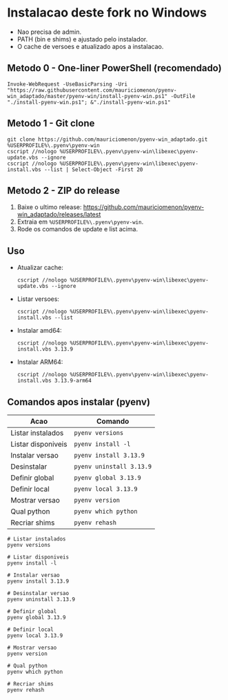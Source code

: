 # Instalacao deste fork no Windows

- Nao precisa de admin.
- PATH (bin e shims) e ajustado pelo instalador.
- O cache de versoes e atualizado apos a instalacao.

## Metodo 0 - One-liner PowerShell (recomendado)

```pwsh
Invoke-WebRequest -UseBasicParsing -Uri "https://raw.githubusercontent.com/mauriciomenon/pyenv-win_adaptado/master/pyenv-win/install-pyenv-win.ps1" -OutFile "./install-pyenv-win.ps1"; &"./install-pyenv-win.ps1"
```

## Metodo 1 - Git clone

```pwsh
git clone https://github.com/mauriciomenon/pyenv-win_adaptado.git %USERPROFILE%\.pyenv\pyenv-win
cscript //nologo %USERPROFILE%\.pyenv\pyenv-win\libexec\pyenv-update.vbs --ignore
cscript //nologo %USERPROFILE%\.pyenv\pyenv-win\libexec\pyenv-install.vbs --list | Select-Object -First 20
```

## Metodo 2 - ZIP do release

1. Baixe o ultimo release: https://github.com/mauriciomenon/pyenv-win_adaptado/releases/latest
2. Extraia em `%USERPROFILE%\.pyenv\pyenv-win`.
3. Rode os comandos de update e list acima.

## Uso

- Atualizar cache:
  ```pwsh
  cscript //nologo %USERPROFILE%\.pyenv\pyenv-win\libexec\pyenv-update.vbs --ignore
  ```
- Listar versoes:
  ```pwsh
  cscript //nologo %USERPROFILE%\.pyenv\pyenv-win\libexec\pyenv-install.vbs --list
  ```
- Instalar amd64:
  ```pwsh
  cscript //nologo %USERPROFILE%\.pyenv\pyenv-win\libexec\pyenv-install.vbs 3.13.9
  ```
- Instalar ARM64:
  ```pwsh
  cscript //nologo %USERPROFILE%\.pyenv\pyenv-win\libexec\pyenv-install.vbs 3.13.9-arm64
  ```

## Comandos apos instalar (pyenv)

| Acao             | Comando                          |
|------------------|----------------------------------|
| Listar instalados| `pyenv versions`                 |
| Listar disponiveis| `pyenv install -l`              |
| Instalar versao  | `pyenv install 3.13.9`           |
| Desinstalar      | `pyenv uninstall 3.13.9`         |
| Definir global   | `pyenv global 3.13.9`            |
| Definir local    | `pyenv local 3.13.9`             |
| Mostrar versao   | `pyenv version`                  |
| Qual python      | `pyenv which python`             |
| Recriar shims    | `pyenv rehash`                   |

```pwsh
# Listar instalados
pyenv versions

# Listar disponiveis
pyenv install -l

# Instalar versao
pyenv install 3.13.9

# Desinstalar versao
pyenv uninstall 3.13.9

# Definir global
pyenv global 3.13.9

# Definir local
pyenv local 3.13.9

# Mostrar versao
pyenv version

# Qual python
pyenv which python

# Recriar shims
pyenv rehash
```
